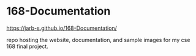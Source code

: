 # 168-Documentation
https://jarb-s.github.io/168-Documentation/

repo hosting the website, documentation, and sample images for my cse 168 final project.
